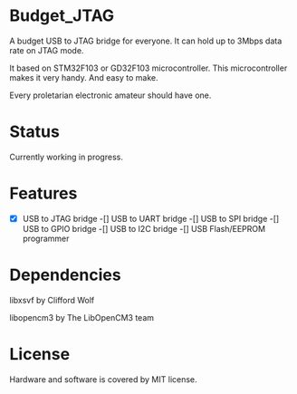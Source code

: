 Budget_JTAG
=====
A budget USB to JTAG bridge for everyone. It can hold up to 3Mbps data rate on JTAG mode.

It based on STM32F103 or GD32F103 microcontroller. This microcontroller makes it very handy. And easy to make.

Every proletarian electronic amateur should have one.

Status
===

Currently working in progress. 

Features
===

-[x] USB to JTAG bridge
-[]  USB to UART bridge
-[]  USB to SPI bridge
-[]  USB to GPIO bridge
-[]  USB to I2C bridge
-[]  USB Flash/EEPROM programmer

Dependencies
===

libxsvf by Clifford Wolf

libopencm3 by The LibOpenCM3 team


License
===

Hardware and software is covered by MIT license.
